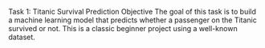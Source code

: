 Task 1: Titanic Survival Prediction
Objective
The goal of this task is to build a machine learning model that predicts whether a passenger on the Titanic survived or not. This is a classic beginner project using a well-known dataset.
